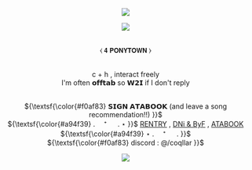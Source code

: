 
　<p align="center">![](https://komarev.com/ghpvc/?username=coqllar&label=⋆&color=f0af83)</p>

<p align="center">
<img src="https://i.postimg.cc/T3sNMFpN/image-2024-05-23-222923658.png">


<p align="center">
   <br>  ⧼    𝟰 𝗣𝗢𝗡𝗬𝗧𝗢𝗪𝗡    ⧽    
<p align="center">
   <br>  c + h , interact freely  
   <br>  I'm often 𝗼𝗳𝗳𝘁𝗮𝗯 so 𝗪𝟮𝗜 if I don't reply

 <p align="center"

   <br> ${\textsf{\color{#f0af83} 𝗦𝗜𝗚𝗡 𝗔𝗧𝗔𝗕𝗢𝗢𝗞 (and leave a song recommendation!!) }}$ 
   <br>  ${\textsf{\color{#a94f39} . 　⁺ 　 .   ⋆ }}$  [RENTRY](https://rentry.co/coqllar) , [DNi & ByF](https://rentry.co/coqllardnibyf) , [ATABOOK](https://coqllar.atabook.org)  ${\textsf{\color{#a94f39} ⋆   . 　⁺ 　 . }}$ 
   <br> ${\textsf{\color{#f0af83} discord : @/coqllar }}$  

<p align="center">
</p>



<p align="center">
<img src="https://i.postimg.cc/T3sNMFpN/image-2024-05-23-222923658.png">

